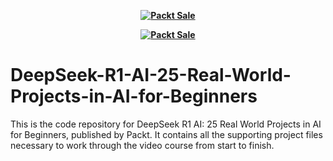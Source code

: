 
<b><p align='center'>[![Packt Sale](https://static.packt-cdn.com/assets/images/packt+events/Improve_UX.png)](https://packt.link/algotradingpython)</p></b> 


<b><p align='center'>[![Packt Sale](https://static.packt-cdn.com/assets/images/packt+events/Improve_UX.png)](https://packt.link/algotradingpython)</p></b> 

# DeepSeek-R1-AI-25-Real-World-Projects-in-AI-for-Beginners
This is the code repository for DeepSeek R1 AI: 25 Real World Projects in AI for Beginners, published by Packt. It contains all the supporting project files necessary to work through the video course from start to finish.
